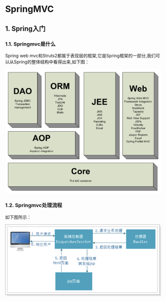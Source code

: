 # SpringMVC

## 1.  Spring入门

### 1.1. Springmvc是什么

Spring web mvc和Struts2都属于表现层的框架,它是Spring框架的一部分,我们可以从Spring的整体结构中看得出来,如下图：

![](../../.gitbook/assets/image%20%28206%29.png)

### 1.2. Springmvc处理流程

如下图所示：

![](../../.gitbook/assets/image%20%28135%29.png)

